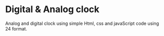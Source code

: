 # Digital & Analog clock
Analog and digital clock using simple Html, css and javaScript code using 24 format.

